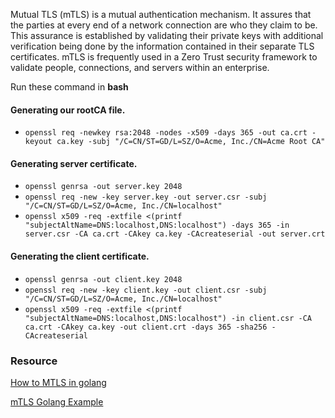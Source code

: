 Mutual TLS (mTLS) is a mutual authentication mechanism. It assures that the parties at every end of a network connection are who they claim to be. 
This assurance is established by validating their private keys with additional verification being done by the information contained in their separate TLS certificates. 
mTLS is frequently used in a Zero Trust security framework to validate people, connections, and servers within an enterprise.

Run these command in **bash**
#### Generating our rootCA file.
- `openssl req -newkey rsa:2048 -nodes -x509 -days 365 -out ca.crt -keyout ca.key -subj "/C=CN/ST=GD/L=SZ/O=Acme, Inc./CN=Acme Root CA"
  `
#### Generating server certificate.
- `openssl genrsa -out server.key 2048`
- `openssl req -new -key server.key -out server.csr -subj "/C=CN/ST=GD/L=SZ/O=Acme, Inc./CN=localhost"`
- `openssl x509 -req -extfile <(printf "subjectAltName=DNS:localhost,DNS:localhost") -days 365 -in server.csr -CA ca.crt -CAkey ca.key -CAcreateserial -out server.crt`

#### Generating the client certificate.
- `openssl genrsa -out client.key 2048`
- `openssl req -new -key client.key -out client.csr -subj "/C=CN/ST=GD/L=SZ/O=Acme, Inc./CN=localhost"`
- `openssl x509 -req -extfile <(printf "subjectAltName=DNS:localhost,DNS:localhost") -in client.csr -CA ca.crt -CAkey ca.key -out client.crt -days 365 -sha256 -CAcreateserial`

### Resource
[How to MTLS in golang](https://kofo.dev/how-to-mtls-in-golang)

[mTLS Golang Example](https://github.com/haoel/mTLS)
